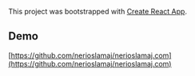 This project was bootstrapped with [Create React App](https://github.com/facebook/create-react-app).

## Demo

<!-- [nerioslamaj.com](http://nerioslamaj.com) -->
[https://github.com/nerioslamaj/nerioslamaj.com](https://github.com/nerioslamaj/nerioslamaj.com)